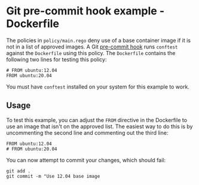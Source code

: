 # Git pre-commit hook example - Dockerfile

The policies in `policy/main.rego` deny use of a base container image if it is not in a list of approved images. A Git [pre-commit hook](../.git/hooks/pre-commit) runs `conftest` against the `Dockerfile` using this policy. The `Dockerfile` contains the following two lines for testing this policy:

```
# FROM ubuntu:12.04
FROM ubuntu:20.04
```

You must have `conftest` installed on your system for this example to work.

## Usage

To test this example, you can adjust the `FROM` directive in the Dockerfile to use an image that isn't on the approved list. The easiest way to do this is by uncommenting the second line and commenting out the third line:

```
FROM ubuntu:12.04
# FROM ubuntu:20.04
```

You can now attempt to commit your changes, which should fail:

```
git add .
git commit -m "Use 12.04 base image
```
